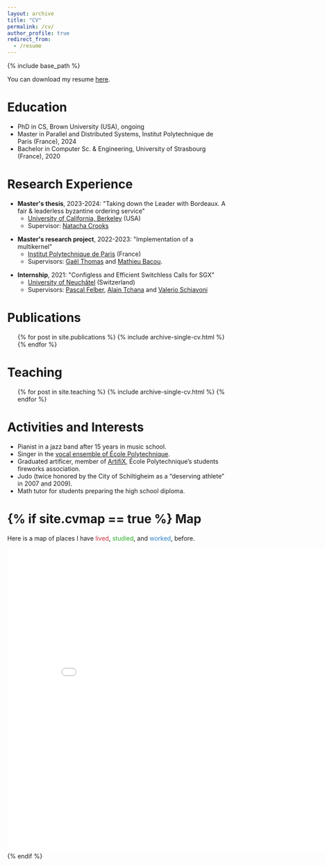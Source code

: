```yaml
---
layout: archive
title: "CV"
permalink: /cv/
author_profile: true
redirect_from:
  - /resume
---
```


{% include base_path %}

You can download my resume [here](http://tzerbib.github.io/files/resume_ZERBIB_Timothee_2023.pdf).

Education
======
* PhD in CS, Brown University (USA), ongoing <!-- studymap: "Brown University" -->
* Master in Parallel and Distributed Systems, Institut Polytechnique de Paris (France), 2024 <!-- studymap: "Institut Polytechnique de Paris" -->
* Bachelor in Computer Sc. & Engineering, University of Strasbourg (France), 2020 <!-- studymap: "Universite de Strasbourg" -->

Research Experience
======
<!-- workmap: "University of California, Berkeley" -->
* **Master's thesis**, 2023-2024: "Taking down the Leader with Bordeaux. A fair & leaderless byzantine ordering service"
  * [University of California, Berkeley](https://sky.cs.berkeley.edu/) (USA)
  * Supervisor: [Natacha Crooks](https://nacrooks.github.io/)

<!-- workmap: "Institut Polytechnique de Paris" -->
* **Master's research project**, 2022-2023: "Implementation of a multikernel"
  * [Institut Polytechnique de Paris](https://www.inf.telecom-sudparis.eu/pds/) (France)
  * Supervisors: [Gaël Thomas](https://www-public.imtbs-tsp.eu/~thomas_g/)
                and [Mathieu Bacou](https://bacou.wp.imtbs-tsp.eu/).
  
<!-- workmap: "Universite de Neuchatel" -->
* **Internship**, 2021: "Configless and Efficient Switchless Calls for SGX"
  * [University of Neuchâtel](https://www.unine.ch/) (Switzerland)
  * Supervisors: [Pascal Felber](http://members.unine.ch/pascal.felber/index.html), [Alain Tchana](https://perso.ens-lyon.fr/alain.tchana/) and [Valerio Schiavoni](http://members.unine.ch/valerio.schiavoni/)



Publications
======
  <ul>{% for post in site.publications %}
    {% include archive-single-cv.html %}
  {% endfor %}</ul>
  
<!-- 
Talks
======
  <ul>{% for post in site.talks %}
    {% include archive-single-talk-cv.html %}
  {% endfor %}</ul>
-->

Teaching
======
  <ul>{% for post in site.teaching %}
    {% include archive-single-cv.html %}
  {% endfor %}</ul>


Activities and Interests
======
* Pianist in a jazz band after 15 years in music school.
* Singer in the [vocal ensemble of École Polytechnique](https://chorale.binets.fr/#/presentation).
* Graduated artificer, member of [ArtifiX](https://www.youtube.com/channel/UCa3Vf9d4Wkm25n6EASMpDvg),
École Polytechnique’s students fireworks association.
* Judo (twice honored by the City of Schiltigheim as a “deserving athlete” in 2007
and 2009).
* Math tutor for students preparing the high school diploma.

{% if site.cvmap == true %}
Map
======

Here is a map of places I have
<span style="color:#CB2B3E">lived</span>, 
<span style="color:#2AAD27">studied</span>, and
<span style="color:#2A81CB">worked</span>, 
before.

  <iframe src="/talkmap/map.html" height="700" width="850" style="border:none;"></iframe>
{% endif %}
